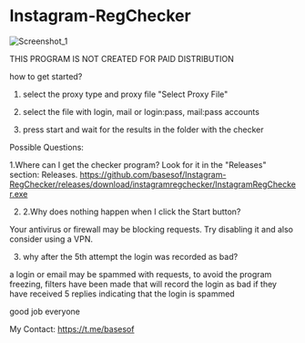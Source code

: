 # Instagram-RegChecker

![Screenshot_1](https://github.com/user-attachments/assets/f58d0a3d-a34a-4325-a69f-91099c3beba8)

THIS PROGRAM IS NOT CREATED FOR PAID DISTRIBUTION

how to get started?

1. select the proxy type and proxy file "Select Proxy File"

2. select the file with login, mail or login:pass, mail:pass accounts

3. press start and wait for the results in the folder with the checker


Possible Questions:

1.Where can I get the checker program? Look for it in the "Releases" section: Releases.
https://github.com/basesof/Instagram-RegChecker/releases/download/instagramregchecker/InstagramRegChecker.exe

2. 2.Why does nothing happen when I click the Start button? 

Your antivirus or firewall may be blocking requests. Try disabling it and also consider using a VPN.

3. why after the 5th attempt the login was recorded as bad?

a login or email may be spammed with requests, to avoid the program freezing, filters have been made that will record the login as bad if they have received 5 replies indicating that the login is spammed

good job everyone

My Contact: https://t.me/basesof
